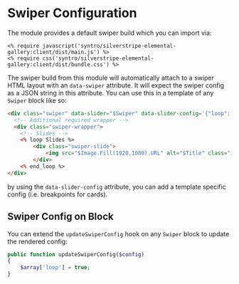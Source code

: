 # Swiper Configuration

The module provides a default swiper build which you can import
via:

```
<% require javascript('syntro/silverstripe-elemental-gallery:client/dist/main.js') %>
<% require css('syntro/silverstripe-elemental-gallery:client/dist/bundle.css') %>
```

The swiper build from this module will automatically attach to
a swiper HTML layout with an `data-swiper` attribute. It will expect
the swiper config as a JSON string in this attribute. You can use
this in a template of any `Swiper` block like so:

```html
<div class="swiper" data-slider="$Swiper" data-slider-config='{"loop": true, "autoplay": {"delay": 5000}}'>
  <!-- Additional required wrapper -->
  <div class="swiper-wrapper">
    <!-- Slides -->
    <% loop Slides %>
        <div class="swiper-slide">
            <img src="$Image.Fill(1920,1080).URL" alt="$Title" class="img-fluid">
        </div>
    <% end_loop %>
</div>
```

by using the `data-slider-config` attribute, you can add a template
specific config (i.e. breakpoints for cards).

## Swiper Config on Block
You can extend the `updateSwiperConfig` hook on any `Swiper` block
to update the rendered config:
```php
public function updateSwiperConfig($config)
{
    $array['loop'] = true;
}
```
